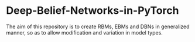 # Deep-Belief-Networks-in-PyTorch
The aim of this repository is to create RBMs, EBMs and DBNs in generalized manner, so as to allow modification and variation in model types.
